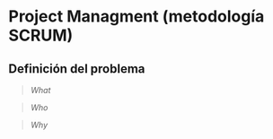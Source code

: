 # Project Managment (metodología SCRUM)


## Definición del problema
> *What*
> 
>
>

> *Who*
> 
>
>

> *Why*
>
>
>
